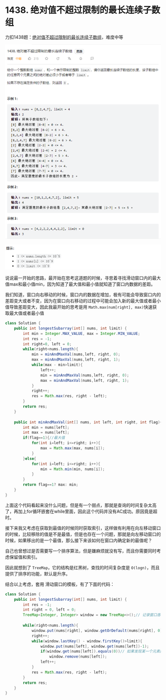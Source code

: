 # 1438. 绝对值不超过限制的最长连续子数组

力扣1438题：[绝对值不超过限制的最长连续子数组](https://leetcode.cn/problems/longest-continuous-subarray-with-absolute-diff-less-than-or-equal-to-limit/)，难度中等

![image-20230612093207248](https://raw.githubusercontent.com/lqyspace/mypic/master/PicBed/202306120932304.png)

![image-20230612093322709](https://raw.githubusercontent.com/lqyspace/mypic/master/PicBed/202306120933765.png)

说说最一开始的思路，最开始在思考这道题的时候，寻思着寻找滑动窗口内的最大值max和最小值min，因为知道了最大值和最小值就知道了窗口内数据的差距。

我们知道，窗口向右移动的时候，窗口内的数据在增加，极有可能会导致窗口内的差距变大或者不变，因为在窗口向右移动的过程中可能会加入新的最大值或者最小值导致差距变大，因此我最开始的思考是用 `Math.max(num[right], max)`快速获取最大值或者最小值

```java
class Solution {
    public int longestSubarray(int[] nums, int limit) {
        int min = Integer.MAX_VALUE, max = Integer.MIN_VALUE;
        int res = -1;
        int right=0, left = 0;
        while(right<nums.length){
            min = minAndMaxVal(nums,left, right, 0);
            max = minAndMaxVal(nums,left, right, 1);
            while(max - min>limit){
                left++;
                min = minAndMaxVal(nums,left, right, 0);
                max = minAndMaxVal(nums,left, right, 1);
            }
            right++;
            res = Math.max(res, right - left);
        }
        return res;
    }

    public int minAndMaxVal(int[] nums, int left, int right, int flag){
        int min = nums[left];
        int max = nums[left];
        if(flag==1){//最大值
            for(int i=left; i<=right; i++){
                max = Math.max(max, nums[i]);
            }
        }else{
            for(int i=left; i<=right; i++){
                min = Math.min(min, nums[i]);
            }
        }
        return flag==1? max: min;
    }
}
```

上面这个代码看起来没什么问题，但是有一个弱点，那就是查询的时间复杂太高了，再加上for循环嵌套在while里面，因此这个代码并没有AC成功。原因竟是超时。



接下来我又考虑在获取到最值的时候同时获取索引，这样做有利用在向左移动窗口的时候，比较移除的值是不是最值，但是也存在一个问题，那就是向左移动窗口的时候，如果移出的是一个最值，那么接下来该如何在窗口内确定新的最值呢？

自己也曾想过是否需要写一个排序算法，但是嫌麻烦就没有写，而且你需要同时考虑保留值和索引。

因此就想到了 `TreeMap`，它的结构是红黑树，查找的时间复杂度是 `O(logn)`，而且提供了排序的功能，默认是升序。

结合以上考虑，套用 滑动窗口的模板，有了下面的代码：

```java
class Solution {
    public int longestSubarray(int[] nums, int limit) {
        int res = -1;
        int right = 0, left = 0;
        TreeMap<Integer, Integer> window = new TreeMap<>();// 记录窗口各种元素的个数
        
        while(right<nums.length){
            window.put(nums[right], window.getOrDefault(nums[right], 0)+1);
            right++;
            while(window.lastKey() - window.firstKey()>limit){
                window.put(nums[left], window.get(nums[left])-1);
                if(window.get(nums[left]).equals(0))// 如果发现某一个元素的个数是0，那么就移除这个元素
                    window.remove(nums[left]);
                left++;
            }
            res = Math.max(res, right - left);
        }
        return res;
    }
}
```

